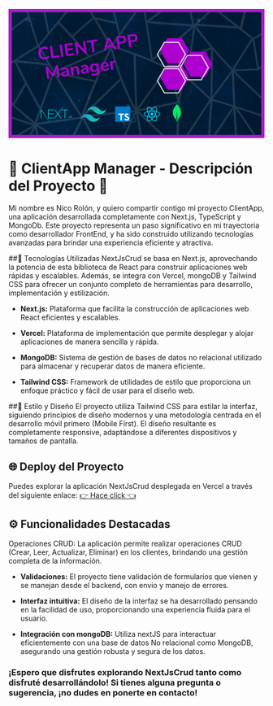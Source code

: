 ![Portada](/public/portadaGithub.png)

# 🔷 ClientApp Manager - Descripción del Proyecto 🔷

Mi nombre es Nico Rolón, y quiero compartir contigo mi proyecto ClientApp, una aplicación desarrollada completamente con Next.js, TypeScript y MongoDb. Este proyecto representa un paso significativo en mi trayectoria como desarrollador FrontEnd, y ha sido construido utilizando tecnologías avanzadas para brindar una experiencia eficiente y atractiva.

##🚀 Tecnologías Utilizadas
NextJsCrud se basa en Next.js, aprovechando la potencia de esta biblioteca de React para construir aplicaciones web rápidas y escalables. Además, se integra con Vercel, mongoDB y Tailwind CSS para ofrecer un conjunto completo de herramientas para desarrollo, implementación y estilización.

- **Next.js:** Plataforma que facilita la construcción de aplicaciones web React eficientes y escalables.

- **Vercel:** Plataforma de implementación que permite desplegar y alojar aplicaciones de manera sencilla y rápida.

- **MongoDB:** Sistema de gestión de bases de datos no relacional utilizado para almacenar y recuperar datos de manera eficiente.

- **Tailwind CSS:** Framework de utilidades de estilo que proporciona un enfoque práctico y fácil de usar para el diseño web.

##🎨 Estilo y Diseño
El proyecto utiliza Tailwind CSS para estilar la interfaz, siguiendo principios de diseño modernos y una metodología centrada en el desarrollo móvil primero (Mobile First). El diseño resultante es completamente responsive, adaptándose a diferentes dispositivos y tamaños de pantalla.


## 🌐 Deploy del Proyecto
Puedes explorar la aplicación NextJsCrud desplegada en Vercel a través del siguiente enlace: [👉 Hace click 👈](https://vercel.com/nico9934/nextjs-clients-crud)

## ⚙️ Funcionalidades Destacadas
Operaciones CRUD: La aplicación permite realizar operaciones CRUD (Crear, Leer, Actualizar, Eliminar) en los clientes, brindando una gestión completa de la información.

 - **Validaciones:** El proyecto tiene validación de formularios que vienen y se manejan desde el backend, con envio y manejo de errores. 

 - **Interfaz intuitiva:** El diseño de la interfaz se ha desarrollado pensando en la facilidad de uso, proporcionando una experiencia fluida para el usuario.

 - **Integración con mongoDB:** Utiliza nextJS para interactuar eficientemente con una base de datos No relacional como MongoDB, asegurando una gestión robusta y segura de los datos.

### ¡Espero que disfrutes explorando NextJsCrud tanto como disfruté desarrollándolo! Si tienes alguna pregunta o sugerencia, ¡no dudes en ponerte en contacto!
